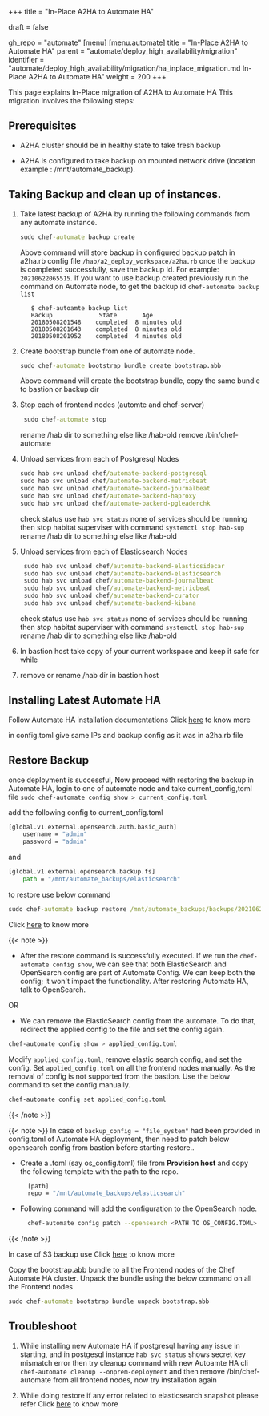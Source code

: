 +++
title = "In-Place A2HA to Automate HA"

draft = false

gh_repo = "automate"
[menu]
[menu.automate]
title = "In-Place A2HA to Automate HA"
parent = "automate/deploy_high_availability/migration"
identifier = "automate/deploy_high_availability/migration/ha_inplace_migration.md In-Place A2HA to Automate HA"
weight = 200
+++

This page explains In-Place migration of A2HA to Automate HA This migration involves the following steps:

## Prerequisites

- A2HA cluster should be in healthy state to take fresh backup

- A2HA is configured to take backup on mounted network drive (location example : /mnt/automate_backup).

## Taking Backup and clean up of instances.

1. Take latest backup of A2HA by running the following commands from any automate instance.

    ```cmd
    sudo chef-automate backup create
    ```
    Above command will store backup in configured backup patch in a2ha.rb config file `/hab/a2_deploy_workspace/a2ha.rb`
    once the backup is completed successfully, save the backup Id. For example: `20210622065515`.
   If you want to use backup created previously run the command on Automate node, to get the backup id
   ```chef-automate backup list```

          
          $ chef-autoamte backup list
          Backup             State       Age
          20180508201548    completed  8 minutes old
          20180508201643    completed  8 minutes old
          20180508201952    completed  4 minutes old
          
2. Create bootstrap bundle from one of automate node.

      ```cmd 
      sudo chef-automate bootstrap bundle create bootstrap.abb 
      ```

    Above command will create the bootstrap bundle, copy the same bundle to bastion or backup dir 

3.  Stop each of frontend nodes (automte and chef-server) 

     ```cmd 
      sudo chef-automate stop
      ```
      rename /hab dir to something else like /hab-old
      remove /bin/chef-automate

4.  Unload services from each of Postgresql Nodes
    ```cmd
    sudo hab svc unload chef/automate-backend-postgresql
    sudo hab svc unload chef/automate-backend-metricbeat
    sudo hab svc unload chef/automate-backend-journalbeat
    sudo hab svc unload chef/automate-backend-haproxy
    sudo hab svc unload chef/automate-backend-pgleaderchk
    ```
    check status use ``` hab svc status ``` none of services should be running
    then stop habitat superviser with command ``` systemctl stop hab-sup ```
    rename /hab dir to something else like /hab-old


5. Unload services from each of Elasticsearch Nodes
   ```cmd
    sudo hab svc unload chef/automate-backend-elasticsidecar
    sudo hab svc unload chef/automate-backend-elasticsearch
    sudo hab svc unload chef/automate-backend-journalbeat
    sudo hab svc unload chef/automate-backend-metricbeat
    sudo hab svc unload chef/automate-backend-curator
    sudo hab svc unload chef/automate-backend-kibana
   ```
   check status use ``` hab svc status ``` none of services should be running
   then stop habitat superviser with command ``` systemctl stop hab-sup ```
   rename /hab dir to something else like /hab-old


6. In bastion host take copy of your current workspace and keep it safe for while
7. remove or rename /hab dir in bastion host

## Installing Latest Automate HA
Follow Automate HA installation documentations Click [here](/automate/ha_onprim_deployment_procedure/) to know more

in config.toml give same IPs and backup config as it was in a2ha.rb file

## Restore Backup 

once deployment is successful, 
Now proceed with restoring the backup in Automate HA, 
login to one of automate node and take current_config,toml file
``` sudo chef-automate config show > current_config.toml ```

add the following config to current_config.toml

```cmd
[global.v1.external.opensearch.auth.basic_auth] 
    username = "admin"
    password = "admin"
```

and

```cmd
[global.v1.external.opensearch.backup.fs]
    path = "/mnt/automate_backups/elasticsearch"
```

to restore use below command
```cmd
sudo chef-automate backup restore /mnt/automate_backups/backups/20210622065515/ --patch-config current_config.toml --airgap-bundle /var/tmp/frontend-4.x.y.aib --skip-preflight
```

Click [here](/automate/ha_backup_restore_file_system/) to know more

{{< note >}}

- After the restore command is successfully executed. If we run the `chef-automate config show`, we can see that both ElasticSearch and OpenSearch config are part of Automate Config. We can keep both the config; it won't impact the functionality. After restoring Automate HA, talk to OpenSearch.

OR

- We can remove the ElasticSearch config from the automate. To do that, redirect the applied config to the file and set the config again.

```bash
chef-automate config show > applied_config.toml
```

Modify `applied_config.toml`, remove elastic search config, and set the config. Set `applied_config.toml` on all the frontend nodes manually. As the removal of config is not supported from the bastion. Use the below command to set the config manually.

```bash
chef-automate config set applied_config.toml
```
  
{{< /note >}}

{{< note >}}
In case of ``` backup_config = "file_system" ``` had been provided in config.toml of Automate HA deployment, then need to patch below opensearch config from bastion before starting restore..

-   Create a .toml (say os_config.toml) file from **Provision host** and copy the following template with the path to the repo.
    ```sh
      [path]
      repo = "/mnt/automate_backups/elasticsearch"
    ```
-   Following command will add the configuration to the OpenSearch node.
    ```sh
      chef-automate config patch --opensearch <PATH TO OS_CONFIG.TOML>
    ```

{{< /note >}}



In case of S3 backup use Click [here](/automate/ha_backup_restore_object_storage/) to know more


Copy the bootstrap.abb bundle to all the Frontend nodes of the Chef Automate HA cluster. Unpack the bundle using the below command on all the Frontend nodes

```cmd
sudo chef-automate bootstrap bundle unpack bootstrap.abb
```


## Troubleshoot

1. While installing new Automate HA if postgresql having any issue in starting, and in postgesql instance ``` hab svc status ``` shows secret key mismatch error then try cleanup command with new Autoamte HA cli ``` chef-automate cleanup --onprem-deployment``` and then remove /bin/chef-automate from all frontend nodes, now try installation again

2. While doing restore if any error related to elasticsearch snapshot please refer Click [here](/automate/ha_existing_a2ha_to_automate_ha/#troubleshooting) to know more
